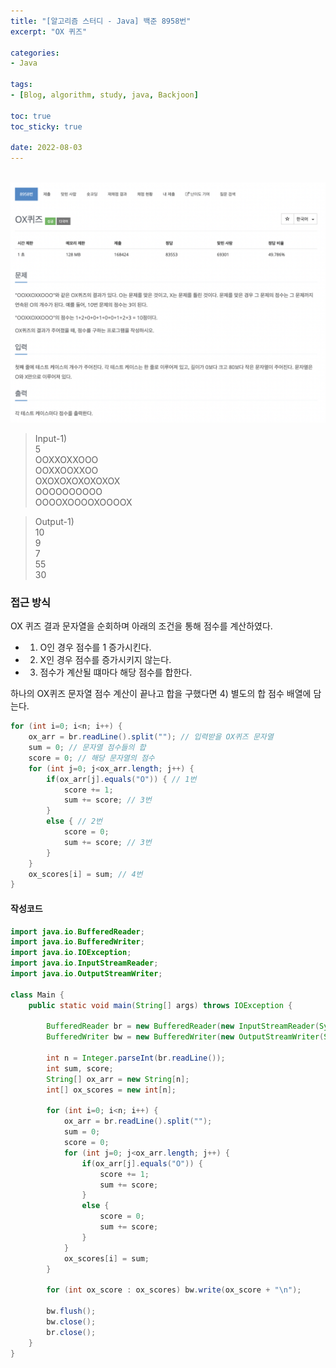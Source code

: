 ```yaml
--- 
title: "[알고리즘 스터디 - Java] 백준 8958번" 
excerpt: "OX 퀴즈" 

categories: 
- Java

tags: 
- [Blog, algorithm, study, java, Backjoon]

toc: true
toc_sticky: true

date: 2022-08-03
--- 
```


<br>

<center><img src="/assets/images/backjoon/8958.png"></center>

> Input-1) <br>
5 <br>
OOXXOXXOOO <br>
OOXXOOXXOO <br>
OXOXOXOXOXOXOX <br>
OOOOOOOOOO <br>
OOOOXOOOOXOOOOX <br>

> Output-1) <br>
10 <br>
9 <br>
7 <br>
55 <br>
30 <br>

### 접근 방식
OX 퀴즈 결과 문자열을 순회하며 아래의 조건을 통해 점수를 계산하였다.
- 1) O인 경우 점수를 1 증가시킨다.
- 2) X인 경우 점수를 증가시키지 않는다.
- 3) 점수가 계산될 떄마다 해당 점수를 합한다.

하나의 OX퀴즈 문자열 점수 계산이 끝나고 합을 구했다면 4) 별도의 합 점수 배열에 담는다.

```java
for (int i=0; i<n; i++) {
    ox_arr = br.readLine().split(""); // 입력받을 OX퀴즈 문자열
    sum = 0; // 문자열 점수들의 합
    score = 0; // 해당 문자열의 점수
    for (int j=0; j<ox_arr.length; j++) {
        if(ox_arr[j].equals("O")) { // 1번
            score += 1; 
            sum += score; // 3번
        }
        else { // 2번
            score = 0;
            sum += score; // 3번
        }
    }
    ox_scores[i] = sum; // 4번
}
```
#### 작성코드
```java
import java.io.BufferedReader;
import java.io.BufferedWriter;
import java.io.IOException;
import java.io.InputStreamReader;
import java.io.OutputStreamWriter;

class Main {
    public static void main(String[] args) throws IOException {
        
        BufferedReader br = new BufferedReader(new InputStreamReader(System.in));
        BufferedWriter bw = new BufferedWriter(new OutputStreamWriter(System.out));

        int n = Integer.parseInt(br.readLine());
        int sum, score;
        String[] ox_arr = new String[n];
        int[] ox_scores = new int[n];

        for (int i=0; i<n; i++) {
            ox_arr = br.readLine().split("");
            sum = 0;
            score = 0;
            for (int j=0; j<ox_arr.length; j++) {
                if(ox_arr[j].equals("O")) {
                    score += 1;
                    sum += score;
                }
                else {
                    score = 0;
                    sum += score;
                }
            }
            ox_scores[i] = sum;
        }

        for (int ox_score : ox_scores) bw.write(ox_score + "\n");
        
        bw.flush();
        bw.close();
        br.close();
    }
}
```